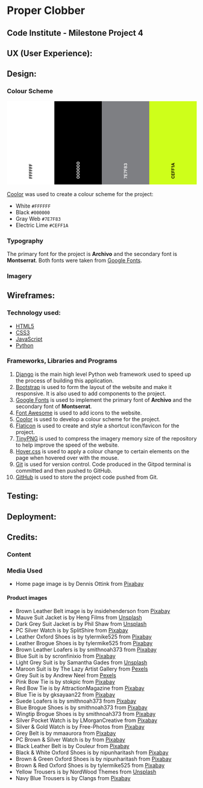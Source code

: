 # Proper Clobber

## Code Institute - Milestone Project 4

## UX (User Experience):

## Design:

### Colour Scheme

![Colour Scheme](readme/design/colour-scheme.png)

[Coolor](https://coolors.co/ffffff-000000-7e7f83-ceff1a) was used to create a colour scheme for the project:

* White `#FFFFFF`
* Black `#000000`
* Gray Web `#7E7F83`
* Electric Lime `#CEFF1A`

### Typography

The primary font for the project is **Archivo** and the secondary font is **Montserrat**. 
Both fonts were taken from [Google Fonts](https://fonts.google.com/specimen/Archivo?query=archivo#standard-styles).

### Imagery

## Wireframes:

### Technology used:

* [HTML5](https://en.wikipedia.org/wiki/HTML5)
* [CSS3](https://en.wikipedia.org/wiki/CSS)
* [JavaScript](https://en.wikipedia.org/wiki/JavaScript)
* [Python](https://en.wikipedia.org/wiki/Python_(programming_language))

### Frameworks, Libraries and Programs

1. [Django](https://www.djangoproject.com/) is the main high level Python web framework used to speed up the process of building this application.
1. [Bootstrap](https://getbootstrap.com/docs/4.4/getting-started/introduction/) is used to form the layout of the website and make it responsive. It is also used to add components to the project.
1. [Google Fonts](https://fonts.google.com/specimen/Archivo?query=archivo#standard-styles) is used to implement the primary font of **Archivo** and the secondary font of **Montserrat**.
1. [Font Awesome](https://fontawesome.com/) is used to add icons to the website.
1. [Coolor](https://coolors.co/ffffff-000000-7e7f83-ceff1a) is used to develop a colour scheme for the project.
1. [Flaticon](https://www.flaticon.com/) is used to create and style a shortcut icon/favicon for the project.
1. [TinyPNG](https://tinypng.com/) is used to compress the imagery memory size of the repository to help improve the speed of the website.
1. [Hover.css](https://ianlunn.github.io/Hover/) is used to apply a colour change to certain elements on the page when hovered over with the mouse.
1. [Git](https://git-scm.com/) is used for version control. Code produced in the Gitpod terminal is committed and then pushed to GitHub.
1. [GitHub](https://github.com/) is used to store the project code pushed from Git.

## Testing:

## Deployment:

## Credits:

### Content

### Media Used

* Home page image is by Dennis Ottink from [Pixabay](https://unsplash.com/photos/SpqyMw0lrhw)

#### Product images

* Brown Leather Belt image is by insidehenderson from [Pixabay](https://pixabay.com/photos/menswear-man-male-clothing-fashion-952835/)
* Mauve Suit Jacket is by Heng Films from [Unsplash](https://unsplash.com/photos/mpdIPhYqZ4Y)
* Dark Grey Suit Jacket is by Phil Shaw from [Unsplash](https://unsplash.com/photos/2WcoiQ_C4b0)
* PC Silver Watch is by SplitShire from [Pixabay](https://pixabay.com/photos/wristwatch-watch-accessory-407096/)
* Leather Oxford Shoes is by tylermike525 from [Pixabay](https://pixabay.com/photos/oxford-shoes-leather-shoes-6078951/)
* Leather Brogue Shoes is by tylermike525 from [Pixabay](https://pixabay.com/photos/brogue-shoes-shoes-leather-shoes-5983822/)
* Brown Leather Loafers is by smithnoah373 from [Pixabay](https://pixabay.com/photos/loafers-shoes-leather-brown-shoes-6079036/)
* Blue Suit is by scronfinixio from [Pixabay](https://pixabay.com/photos/groom-suit-style-1536233/)
* Light Grey Suit is by Samantha Gades from [Unsplash](https://unsplash.com/photos/bFYoyKivbmg)
* Maroon Suit is by The Lazy Artist Gallery from [Pexels](https://www.pexels.com/photo/person-sitting-on-stairs-beside-sunglasses-1300550/)
* Grey Suit is by Andrew Neel from [Pexels](https://www.pexels.com/photo/photo-of-man-sitting-on-chair-3178767/)
* Pink Bow Tie is by stokpic from [Pixabay](https://pixabay.com/photos/man-bow-tie-fashion-bow-tie-suit-642063/)
* Red Bow Tie is by AttractionMagazine from [Pixabay](https://pixabay.com/photos/tie-howe-fashion-elegance-style-809378/)
* Blue Tie is by gksayaan22 from [Pixabay](https://pixabay.com/photos/suit-tie-men-1971663/)
* Suede Loafers is by smithnoah373 from [Pixabay](https://pixabay.com/photos/loafer-shoes-shoes-men-s-shoes-6109687/)
* Blue Brogue Shoes is by smithnoah373 from [Pixabay](https://pixabay.com/photos/brogue-shoes-shoes-fashion-6122445/)
* Wingtip Brogue Shoes is by smithnoah373 from [Pixabay](https://pixabay.com/photos/men-s-brogues-wingtip-brogues-6104666/)
* Silver Pocket Watch is by LMorganCreative from [Pixabay](https://pixabay.com/photos/pocket-watch-watch-vintage-old-5500840/)
* Silver & Gold Watch is by Free-Photos from [Pixabay](https://pixabay.com/photos/wristwatch-pocket-hand-time-male-1149669/)
* Grey Belt is by mmaaurora from [Pixabay](https://pixabay.com/photos/fashion-belt-model-buckle-male-3441990/)
* PC Brown & Silver Watch is by from [Pixabay](https://pixabay.com/photos/time-clock-background-wrist-watch-3090387/)
* Black Leather Belt is by Couleur from [Pixabay](https://pixabay.com/photos/belts-belt-buckle-buckle-metal-2172333/)
* Black & White Oxford Shoes is by nipunharitash from [Pixabay](https://pixabay.com/photos/oxford-shoes-leather-fashion-3528032/)
* Brown & Green Oxford Shoes is by nipunharitash from [Pixabay](https://pixabay.com/photos/oxford-shoes-leather-style-pair-3453489/)
* Brown & Red Oxford Shoes is by tylermike525 from [Pixabay](https://pixabay.com/photos/oxford-shoes-leather-oxford-shoes-5998489)
* Yellow Trousers is by NordWood Themes from [Unsplash](https://unsplash.com/photos/XG-fPA4Nu6k)
* Navy Blue Trousers is by Clangs from [Pixabay](https://pixabay.com/photos/trousers-clothing-men-s-pants-2685231/)